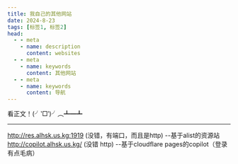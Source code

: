 ```yaml
---
title: 我自己的其他网站
date: 2024-8-23
tags: [标签1, 标签2]
head:
  - - meta
    - name: description
      content: websites
  - - meta
    - name: keywords
      content: 其他网站
  - - meta
    - name: keywords
      content: 导航
---
```


看正文！(╯‵□′)╯︵┻━┻

---

http://res.alhsk.us.kg:1919 (没错，有端口，而且是http) --基于alist的资源站  
http://copilot.alhsk.us.kg/ (没错 http) --基于cloudflare pages的copilot（登录有点毛病）

